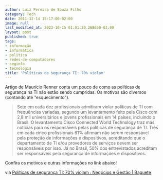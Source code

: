```yaml
---
author: Luiz Pereira de Souza Filho
category: Tech
date: 2011-12-14 15:17:00-02:00
image: null
last_modified_at: 2023-10-15 01:01:20.268650-03:00
layout: post
published: true
tags:
- informação
- informática
- politica
- redes-de-computadores
- seginfo
- tecnologia
title: 'Políticas de segurança TI: 70% violam'
---
```


Artigo de Maurício Renner conta um pouco de como as políticas de segurança na TI não estão sendo cumpridas. Os motivos são diversos (contando até "esquecimento").

> Sete em cada dez profissionais admitiram violar políticas de TI com frequências variadas, segundo um levantamento feito pela Cisco com 2,8 mil universitários e jovens profissionais em 14 países, incluindo o Brasil. O levantamento Cisco Connected World Technology traz más notícias para os responsáveis pelas políticas de segurança de TI. Três em cada cinco profissionais 61% afirmam não serem responsável pela proteção de informações e dispositivos, acreditando que o departamento de TI e/ou provedores de serviços devem ser responsáveis por isso. Já no Brasil, 50% dos entrevistados acreditam ser responsáveis pela segurança de informações e dispositivos.

Confira os motivos e outras informações no link abaixo!

via [Políticas de segurança TI: 70% violam : Negócios e Gestão | Baguete](http://www.baguete.com.br/noticias/negocios-e-gestao/14/12/2011/politicas-de-seguranca-ti-70-violam)
